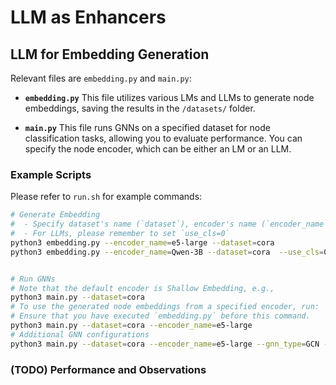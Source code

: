 # LLM as Enhancers 

## LLM for Embedding Generation 

Relevant files are `embedding.py` and `main.py`:

* **`embedding.py`** This file utilizes various LMs and LLMs to generate node embeddings, saving the results in the `/datasets/` folder.

* **`main.py`** This file runs GNNs on a specified dataset for node classification tasks, allowing you to evaluate performance. You can specify the node encoder, which can be either an LM or an LLM.

### Example Scripts 

Please refer to `run.sh` for example commands:

```bash
# Generate Embedding 
#  - Specify dataset's name (`dataset`), encoder's name (`encoder_name`), and pooling method (`use_cls`)
#  - For LLMs, please remember to set `use_cls=0`
python3 embedding.py --encoder_name=e5-large --dataset=cora 
python3 embedding.py --encoder_name=Qwen-3B --dataset=cora  --use_cls=0


# Run GNNs 
# Note that the default encoder is Shallow Embedding, e.g.,
python3 main.py --dataset=cora 
# To use the generated node embeddings from a specified encoder, run:
# Ensure that you have executed `embedding.py` before this command.
python3 main.py --dataset=cora --encoder_name=e5-large 
# Additional GNN configurations
python3 main.py --dataset=cora --encoder_name=e5-large --gnn_type=GCN --n_layers=2 --hidden_dim=128 --dropout=0.5
```


### (TODO) Performance and Observations 



